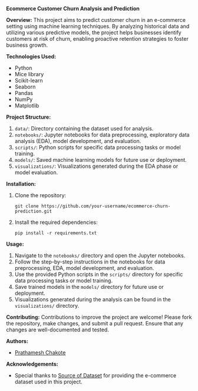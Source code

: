 **Ecommerce Customer Churn Analysis and Prediction**

**Overview:**
This project aims to predict customer churn in an e-commerce setting using machine learning techniques. By analyzing historical data and utilizing various predictive models, the project helps businesses identify customers at risk of churn, enabling proactive retention strategies to foster business growth.

**Technologies Used:**
- Python
- Mice library
- Scikit-learn
- Seaborn
- Pandas
- NumPy
- Matplotlib

**Project Structure:**
1. `data/`: Directory containing the dataset used for analysis.
2. `notebooks/`: Jupyter notebooks for data preprocessing, exploratory data analysis (EDA), model development, and evaluation.
3. `scripts/`: Python scripts for specific data processing tasks or model training.
4. `models/`: Saved machine learning models for future use or deployment.
5. `visualizations/`: Visualizations generated during the EDA phase or model evaluation.

**Installation:**
1. Clone the repository:
   ```
   git clone https://github.com/your-username/ecommerce-churn-prediction.git
   ```
2. Install the required dependencies:
   ```
   pip install -r requirements.txt
   ```

**Usage:**
1. Navigate to the `notebooks/` directory and open the Jupyter notebooks.
2. Follow the step-by-step instructions in the notebooks for data preprocessing, EDA, model development, and evaluation.
3. Use the provided Python scripts in the `scripts/` directory for specific data processing tasks or model training.
4. Save trained models in the `models/` directory for future use or deployment.
5. Visualizations generated during the analysis can be found in the `visualizations/` directory.

**Contributing:**
Contributions to improve the project are welcome! Please fork the repository, make changes, and submit a pull request. Ensure that any changes are well-documented and tested.


**Authors:**
- [Prathamesh Chakote](https://github.com/Prathameshchakote)

**Acknowledgements:**
- Special thanks to [Source of Dataset](https://www.kaggle.com/datasets/ankitverma2010/ecommerce-customer-churn-analysis-and-prediction) for providing the e-commerce dataset used in this project.


